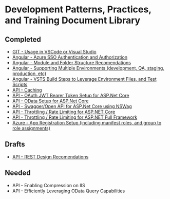 # Development Patterns, Practices, and Training Document Library

## Completed

* [GIT - Usage in VSCode or Visual Studio](https://github.com/PaulGilchrist/documents/blob/master/articles/git-usage-in-vscode-or-visual-studio.md)
* [Angular - Azure SSO Authentication and Authorization](https://github.com/PaulGilchrist/documents/blob/master/articles/angular-azure-sso-authentication-and-authorization.md)
* [Angular - Module and Folder Structure Recomendations](https://github.com/PaulGilchrist/documents/blob/master/articles/angular-module-and-folder-structure-recomendations.md)
* [Angular - Supporting Multiple Environments (development, QA, staging, production, etc)](https://github.com/PaulGilchrist/documents/blob/master/articles/angular-supporting-multiple-environments.md)
* [Angular - VSTS Build Steps to Leverage Environment Files, and Test Scripts](https://github.com/PaulGilchrist/documents/blob/master/articles/angular-vsts-build-steps.md)
* [API - Caching](https://github.com/PaulGilchrist/documents/blob/master/articles/api-caching.md)
* [API - OAuth JWT Bearer Token Setup for ASP.Net Core](https://github.com/PaulGilchrist/documents/blob/master/articles/api-oauth-jwt-bearer-token-setup-for-asp-net-core.md)
* [API - OData Setup for ASP.Net Core](https://github.com/PaulGilchrist/documents/blob/master/articles/api-odata-setup-for-dot-net-core.md)
* [API - Swagger/Open API for ASP.Net Core using NSWag](https://github.com/PaulGilchrist/documents/blob/master/articles/api-swagger-openapi-for-aspnet-core-using-nswag.md)
* [API - Throttling / Rate Limiting for ASP.NET Core](https://github.com/PaulGilchrist/documents/blob/master/articles/api-throttling-rate-limiting-for-asp-net-core.md)
* [API - Throttling / Rate Limiting for ASP.NET Full Framework](https://github.com/PaulGilchrist/documents/blob/master/articles/api-throttling-rate-limiting-for-asp-net-full-framework.md)
* [Azure - App Registration Setup (including manifest roles, and group to role assignments)](https://github.com/PaulGilchrist/documents/blob/master/articles/azure-app-registration-setup.md)

## Drafts

* [API - REST Design Recomendations](https://github.com/PaulGilchrist/documents/blob/master/articles/api-rest-design-recommendations.md)

## Needed


* API - Enabling Compression on IIS
* API - Efficiently Leveraging OData Query Capabilities
